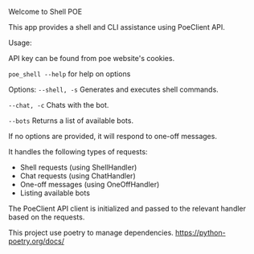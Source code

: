 Welcome to Shell POE

This app provides a shell and CLI assistance using PoeClient API.

Usage:

API key can be found from poe website's cookies.

`poe_shell --help`
for help on options

Options:
`--shell, -s`
Generates and executes shell commands.

`--chat, -c`
Chats with the bot.

`--bots`
Returns a list of available bots.

If no options are provided, it will respond to one-off messages.

It handles the following types of requests:

- Shell requests (using ShellHandler)
- Chat requests (using ChatHandler)
- One-off messages (using OneOffHandler)
- Listing available bots

The PoeClient API client is initialized and passed to the relevant handler based on the requests.


This project use poetry to manage dependencies. https://python-poetry.org/docs/
